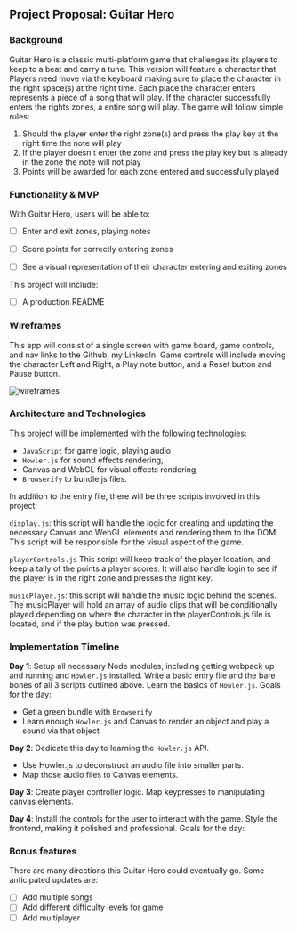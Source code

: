 ##  Project Proposal: Guitar Hero

### Background

Guitar Hero is a classic multi-platform game that challenges its players to keep to a beat and carry a tune. This version will feature a character that Players need move via the keyboard making sure to place the character in the right space(s) at the right time. Each place the character enters represents a piece of a song that will play. If the character successfully enters the rights zones, a entire song will play. The game will follow simple rules:
1) Should the player enter the right zone(s) and press the play key at the right time the note will play
2) If the player doesn't enter the zone and press the play key but is already in the zone the note will not play
3) Points will be awarded for each zone entered and successfully played

### Functionality & MVP  

With Guitar Hero, users will be able to:

- [ ] Enter and exit zones, playing notes
- [ ] Score points for correctly entering zones
- [ ] See a visual representation of their character entering and exiting zones


This project will include:

- [ ] A production README

### Wireframes

This app will consist of a single screen with game board, game controls, and nav links to the Github, my LinkedIn. Game controls will include moving the character Left and Right, a Play note button, and a Reset button and Pause button.

![wireframes]()

### Architecture and Technologies

This project will be implemented with the following technologies:

- `JavaScript` for game logic, playing audio
- `Howler.js` for sound effects rendering,
- Canvas and WebGL for visual effects rendering,
- `Browserify` to bundle js files.

In addition to the entry file, there will be three scripts involved in this project:


`display.js`: this script will handle the logic for creating and updating the necessary Canvas and WebGL elements and rendering them to the DOM. This script will be responsible for the visual aspect of the game.

`playerControls.js` This script will keep track of the player location, and keep a tally of the points a player scores. It will also handle login to see if the player is in the right zone and presses the right key.

`musicPlayer.js`: this script will handle the music logic behind the scenes. The musicPlayer will hold an array of audio clips that will be conditionally played depending on where the character in the playerControls.js file is located, and if the play button was pressed.


### Implementation Timeline

**Day 1**: Setup all necessary Node modules, including getting webpack up and running and `Howler.js` installed. Write a basic entry file and the bare bones of all 3 scripts outlined above.  Learn the basics of `Howler.js`.  Goals for the day:

- Get a green bundle with `Browserify`
- Learn enough `Howler.js` and Canvas to render an object and play a sound via that object

**Day 2**: Dedicate this day to learning the `Howler.js` API.
- Use Howler.js to deconstruct an audio file into smaller parts.
- Map those audio files to Canvas elements.

**Day 3**: Create player controller logic. Map keypresses to manipulating canvas elements.

**Day 4**: Install the controls for the user to interact with the game.  Style the frontend, making it polished and professional.  Goals for the day:



### Bonus features

There are many directions this Guitar Hero could eventually go.  Some anticipated updates are:

- [ ] Add multiple songs
- [ ] Add different difficulty levels for game
- [ ] Add multiplayer
